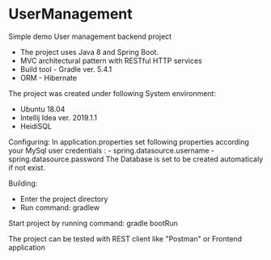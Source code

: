 # UserManagement

Simple demo User management backend project 

- The project uses Java 8 and Spring Boot.
- MVC architectural pattern with RESTful HTTP services
- Build tool - Gradle ver. 5.4.1  
- ORM - Hibernate

 The project was created under following System environment:
   - Ubuntu  18.04
   - Intellij Idea ver. 2019.1.1
   - HeidiSQL
   
 Configuring:
   In application.properties set following properties according your MySql user credentials :
     - spring.datasource.username 
     - spring.datasource.password 
   The Database is set to be created automaticaly if not exist.
   
 Building:
  - Enter the project directory 
  - Run command: gradlew
  
  Start project by running command:  gradle bootRun
 
 The project can be tested with REST client like "Postman" or Frontend application
